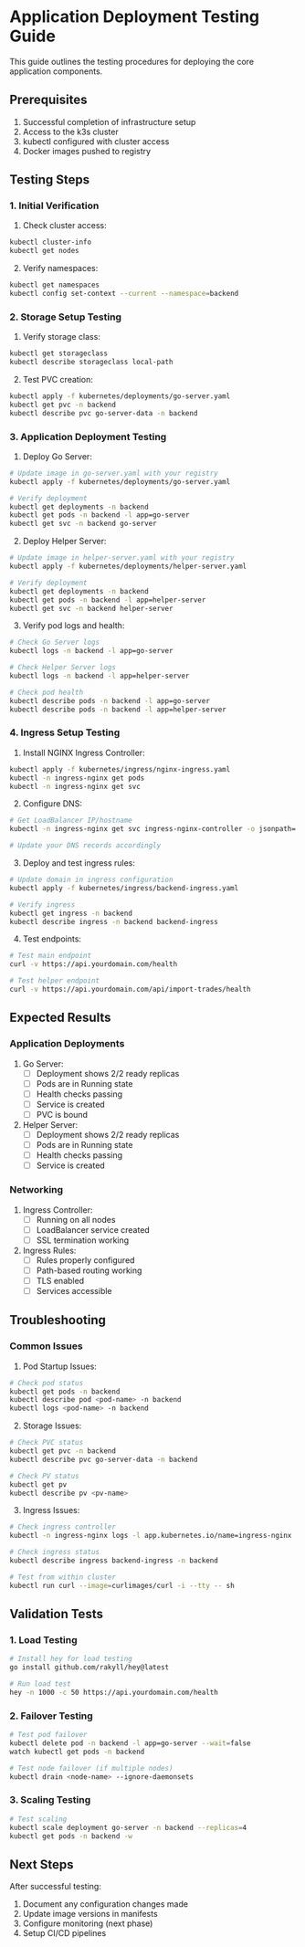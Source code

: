 # Application Deployment Testing Guide

This guide outlines the testing procedures for deploying the core application components.

## Prerequisites

1. Successful completion of infrastructure setup
2. Access to the k3s cluster
3. kubectl configured with cluster access
4. Docker images pushed to registry

## Testing Steps

### 1. Initial Verification

1. Check cluster access:
```bash
kubectl cluster-info
kubectl get nodes
```

2. Verify namespaces:
```bash
kubectl get namespaces
kubectl config set-context --current --namespace=backend
```

### 2. Storage Setup Testing

1. Verify storage class:
```bash
kubectl get storageclass
kubectl describe storageclass local-path
```

2. Test PVC creation:
```bash
kubectl apply -f kubernetes/deployments/go-server.yaml
kubectl get pvc -n backend
kubectl describe pvc go-server-data -n backend
```

### 3. Application Deployment Testing

1. Deploy Go Server:
```bash
# Update image in go-server.yaml with your registry
kubectl apply -f kubernetes/deployments/go-server.yaml

# Verify deployment
kubectl get deployments -n backend
kubectl get pods -n backend -l app=go-server
kubectl get svc -n backend go-server
```

2. Deploy Helper Server:
```bash
# Update image in helper-server.yaml with your registry
kubectl apply -f kubernetes/deployments/helper-server.yaml

# Verify deployment
kubectl get deployments -n backend
kubectl get pods -n backend -l app=helper-server
kubectl get svc -n backend helper-server
```

3. Verify pod logs and health:
```bash
# Check Go Server logs
kubectl logs -n backend -l app=go-server

# Check Helper Server logs
kubectl logs -n backend -l app=helper-server

# Check pod health
kubectl describe pods -n backend -l app=go-server
kubectl describe pods -n backend -l app=helper-server
```

### 4. Ingress Setup Testing

1. Install NGINX Ingress Controller:
```bash
kubectl apply -f kubernetes/ingress/nginx-ingress.yaml
kubectl -n ingress-nginx get pods
kubectl -n ingress-nginx get svc
```

2. Configure DNS:
```bash
# Get LoadBalancer IP/hostname
kubectl -n ingress-nginx get svc ingress-nginx-controller -o jsonpath='{.status.loadBalancer.ingress[0].hostname}'

# Update your DNS records accordingly
```

3. Deploy and test ingress rules:
```bash
# Update domain in ingress configuration
kubectl apply -f kubernetes/ingress/backend-ingress.yaml

# Verify ingress
kubectl get ingress -n backend
kubectl describe ingress -n backend backend-ingress
```

4. Test endpoints:
```bash
# Test main endpoint
curl -v https://api.yourdomain.com/health

# Test helper endpoint
curl -v https://api.yourdomain.com/api/import-trades/health
```

## Expected Results

### Application Deployments

1. Go Server:
   - [ ] Deployment shows 2/2 ready replicas
   - [ ] Pods are in Running state
   - [ ] Health checks passing
   - [ ] Service is created
   - [ ] PVC is bound

2. Helper Server:
   - [ ] Deployment shows 2/2 ready replicas
   - [ ] Pods are in Running state
   - [ ] Health checks passing
   - [ ] Service is created

### Networking

1. Ingress Controller:
   - [ ] Running on all nodes
   - [ ] LoadBalancer service created
   - [ ] SSL termination working

2. Ingress Rules:
   - [ ] Rules properly configured
   - [ ] Path-based routing working
   - [ ] TLS enabled
   - [ ] Services accessible

## Troubleshooting

### Common Issues

1. Pod Startup Issues:
```bash
# Check pod status
kubectl get pods -n backend
kubectl describe pod <pod-name> -n backend
kubectl logs <pod-name> -n backend
```

2. Storage Issues:
```bash
# Check PVC status
kubectl get pvc -n backend
kubectl describe pvc go-server-data -n backend

# Check PV status
kubectl get pv
kubectl describe pv <pv-name>
```

3. Ingress Issues:
```bash
# Check ingress controller
kubectl -n ingress-nginx logs -l app.kubernetes.io/name=ingress-nginx

# Check ingress status
kubectl describe ingress backend-ingress -n backend

# Test from within cluster
kubectl run curl --image=curlimages/curl -i --tty -- sh
```

## Validation Tests

### 1. Load Testing

```bash
# Install hey for load testing
go install github.com/rakyll/hey@latest

# Run load test
hey -n 1000 -c 50 https://api.yourdomain.com/health
```

### 2. Failover Testing

```bash
# Test pod failover
kubectl delete pod -n backend -l app=go-server --wait=false
watch kubectl get pods -n backend

# Test node failover (if multiple nodes)
kubectl drain <node-name> --ignore-daemonsets
```

### 3. Scaling Testing

```bash
# Test scaling
kubectl scale deployment go-server -n backend --replicas=4
kubectl get pods -n backend -w
```

## Next Steps

After successful testing:

1. Document any configuration changes made
2. Update image versions in manifests
3. Configure monitoring (next phase)
4. Setup CI/CD pipelines 